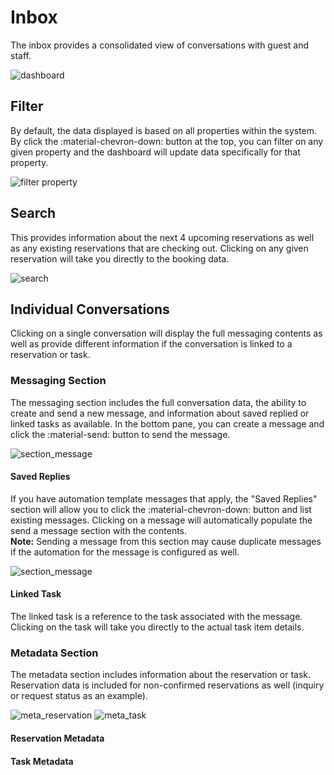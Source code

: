 # Inbox
The inbox provides a consolidated view of conversations with guest and staff.  

![dashboard](images/inbox_full.png)

## Filter
By default, the data displayed is based on all properties within the system. By click the :material-chevron-down: button at the top, you can filter on any given property and the dashboard will update data specifically for that property. 

![filter property](images/inbox_filter.png)

## Search
This provides information about the next 4 upcoming reservations as well as any existing reservations that are checking out. Clicking on any given reservation will take you directly to the booking data.

![search](images/inbox_filter_words.png)

## Individual Conversations
Clicking on a single conversation will display the full messaging contents as well as provide different information if the conversation is linked to a reservation or task.

### Messaging Section
The messaging section includes the full conversation data, the ability to create and send a new message, and information about saved replied or linked tasks as available. In the bottom pane, you can create a message and click the :material-send: button to send the message.

![section_message](images/inbox_section_message.png)

#### Saved Replies
If you have automation template messages that apply, the "Saved Replies" section will allow you to click the :material-chevron-down: button and list existing messages. Clicking on a message will automatically populate the send a message section with the contents.  
**Note:** Sending a message from this section may cause duplicate messages if the automation for the message is configured as well.

![section_message](images/inbox_saved_replies.png)

#### Linked Task
The linked task is a reference to the task associated with the message. Clicking on the task will take you directly to the actual task item details.

### Metadata Section
The metadata section includes information about the reservation or task. Reservation data is included for non-confirmed reservations as well (inquiry or request status as an example).

![meta_reservation](images/inbox_metadata_reservation.png) ![meta_task](images/inbox_metadata_task.png)

#### Reservation Metadata

#### Task Metadata
